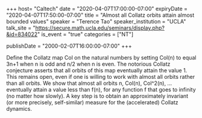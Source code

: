 +++
  host= "Caltech"
  date = "2020-04-07T17:00:00-07:00"
  expiryDate = "2020-04-07T17:50:00-07:00"
  title = "Almost all Collatz orbits attain almost bounded values"
  speaker = "Terence Tao"
  speaker_institution = "UCLA"
  talk_site = "https://secure.math.ucla.edu/seminars/display.php?&id=834022"
  is_event = "true"
  categories = ["NT"]

  publishDate = "2000-02-07T16:00:00-07:00"
+++

Define the Collatz map Col on the natural numbers by setting Col(n) to equal 3n+1 when n is odd and n/2 when n is even. The notorious Collatz conjecture asserts that all orbits of this map eventually attain the value 1. This remains open, even if one is willing to work with almost all orbits rather than all orbits. We show that almost all orbits n, Col(n), Col^2(n), ... eventually attain a value less than f(n), for any function f that goes to infinity (no matter how slowly). A key step is to obtain an approximately invariant (or more precisely, self-similar) measure for the (accelerated) Collatz dynamics.